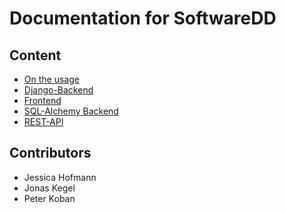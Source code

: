 # Documentation for SoftwareDD

## Content

- [On the usage](src/usage.md)
- [Django-Backend](src/django.md)
- [Frontend](src/frontend.md)
- [SQL-Alchemy Backend](src/sql.md)
- [REST-API](src/api.md)

## Contributors

- Jessica Hofmann
- Jonas Kegel
- Peter Koban
